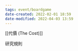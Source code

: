 ```yaml
---
tags: event/boardgame
date-created: 2022-02-01 18:59
date-modified: 2022-04-03 13:59
---
```


[[代價 (The Cost)]]

研究規則